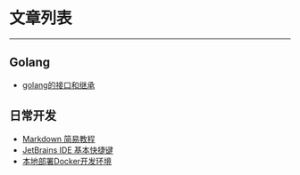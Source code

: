 # 文章列表

***

## Golang
*   [golang的接口和继承](./docs/go_inheritance.html)

## 日常开发
*   [Markdown 简易教程](./docs/markdown_tutorial.html)
*   [JetBrains IDE 基本快捷键](./docs/jetbrains_ide_shortcuts.html)
*   [本地部署Docker开发环境](./docs/develop_docker_deploy.html)
